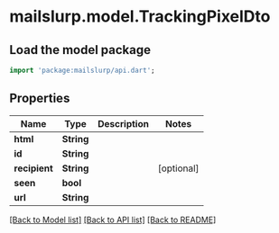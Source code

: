 # mailslurp.model.TrackingPixelDto

## Load the model package
```dart
import 'package:mailslurp/api.dart';
```

## Properties
Name | Type | Description | Notes
------------ | ------------- | ------------- | -------------
**html** | **String** |  | 
**id** | **String** |  | 
**recipient** | **String** |  | [optional] 
**seen** | **bool** |  | 
**url** | **String** |  | 

[[Back to Model list]](../README#documentation-for-models) [[Back to API list]](../README#documentation-for-api-endpoints) [[Back to README]](../README)


